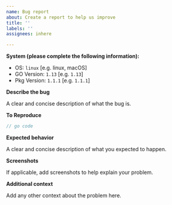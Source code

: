 ```yaml
---
name: Bug report
about: Create a report to help us improve
title: ''
labels: ''
assignees: inhere

---
```


**System (please complete the following information):**

- OS: `linux` [e.g. linux, macOS]
- GO Version: `1.13` [e.g. `1.13`]
- Pkg Version: `1.1.1` [e.g. `1.1.1`]

**Describe the bug**

A clear and concise description of what the bug is.

**To Reproduce**

```go
// go code
```

**Expected behavior**

A clear and concise description of what you expected to happen.

**Screenshots**

If applicable, add screenshots to help explain your problem.

**Additional context**

Add any other context about the problem here.

